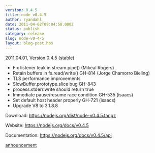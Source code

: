 ```yaml
---
version: 0.4.5
title: node v0.4.5
author: ryandahl
date: 2011-04-02T09:04:58.000Z
status: publish
category: release
slug: node-v0-4-5
layout: blog-post.hbs
---
```


2011.04.01, Version 0.4.5 (stable)
<ul>
<li> Fix listener leak in stream.pipe() (Mikeal Rogers)
<li> Retain buffers in fs.read/write() GH-814 (Jorge Chamorro Bieling)
<li> TLS performance improvements
<li> SlowBuffer.prototype.slice bug GH-843
<li> process.stderr.write should return true
<li> Immediate pause/resume race condition GH-535 (isaacs)
<li> Set default host header properly GH-721 (isaacs)
<li> Upgrade V8 to 3.1.8.8</ul>



Download: <a href="https://nodejs.org/dist/node-v0.4.5.tar.gz">https://nodejs.org/dist/node-v0.4.5.tar.gz</a>

Website: <a href="https://nodejs.org/docs/v0.4.5">https://nodejs.org/docs/v0.4.5</a>

Documentation: <a href="https://nodejs.org/docs/v0.4.5/api">https://nodejs.org/docs/v0.4.5/api</a>


<a href="https://groups.google.com/d/topic/nodejs/aOC7SRLJhQY/discussion">announcement</a>

